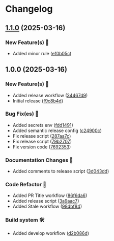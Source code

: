 # Changelog

## [1.1.0](https://github.com/Katulos/apk-semantic-release/compare/v1.0.0...v1.1.0) (2025-03-16)

### New Feature(s) 🚀

* Added  minor rule ([ef0b05c](https://github.com/Katulos/apk-semantic-release/commit/ef0b05cca18c324506e0262928ae15a645cf22ab))

## 1.0.0 (2025-03-16)

### New Feature(s) 🚀

* Added release workflow ([34467d9](https://github.com/Katulos/apk-semantic-release/commit/34467d9d406c549aa70219879aca6e0d66cf6dd2))
* Initial release ([f9c8b4d](https://github.com/Katulos/apk-semantic-release/commit/f9c8b4da74663f7078c55a2594de589c1787c2bb))

### Bug Fix(es) 🐛️

* Added secrets env ([fdd1491](https://github.com/Katulos/apk-semantic-release/commit/fdd149153e725e38d527a98883af41bccd57b0ff))
* Added semantic release config ([c24900c](https://github.com/Katulos/apk-semantic-release/commit/c24900c221c9bb2820de9b9cee0d9e65846e5857))
* Fix release script ([287aa7c](https://github.com/Katulos/apk-semantic-release/commit/287aa7c131d580d84c97b83c6a25748283bad808))
* Fix release script ([79b2707](https://github.com/Katulos/apk-semantic-release/commit/79b2707eacaa096f2cc078e06fb5de3331a17bd7))
* Fix version code ([7692353](https://github.com/Katulos/apk-semantic-release/commit/7692353bf5884c68f05f023395251701ed316f80))

### Documentation Changes 📝

* Added comments to release script ([3d043dd](https://github.com/Katulos/apk-semantic-release/commit/3d043ddc7841fb30c345175eaab10dedef7c6b94))

### Code Refactor 💅

* Added PR Title workflow ([86f6da6](https://github.com/Katulos/apk-semantic-release/commit/86f6da6d11f50da999f98b87293eb0392e3203ed))
* Added release script ([3a9aac7](https://github.com/Katulos/apk-semantic-release/commit/3a9aac7cc06a6e6a750a004a1e8c2120830e21f1))
* Added Stale workflow ([98dbf84](https://github.com/Katulos/apk-semantic-release/commit/98dbf841cd7c564bf7e4db833b1e6a5280b206b6))

### Build system 🛠️

* Added develop workflow ([d2b086d](https://github.com/Katulos/apk-semantic-release/commit/d2b086dc066b2ff1dd6e098d142e2bea15c6f3fa))
